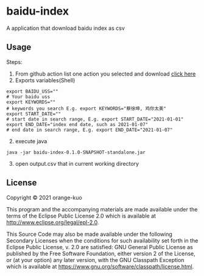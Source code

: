 # baidu-index

A application that download baidu index as csv

## Usage

Steps:  
1. From github action list one action you selected and download [click here](https://github.com/orange-guo/baidu-index/actions)
1. Exports variables(Shell)

```shell
export BAIDU_USS=""
# Your baidu uss 
export KEYWORDS=""
# keywords you search E.g. export KEYWORDS="蔡徐坤, 鸡你太美"
export START_DATE=""
# start date in search range, E.g. export START_DATE="2021-01-01"
export END_DATE="index end date, such as 2021-01-07"
# end date in search range, E.g. export END_DATE="2021-01-07"
```

2. execute java
```shell
java -jar baidu-index-0.1.0-SNAPSHOT-standalone.jar
```
3. open output.csv that in current working directory

## License

Copyright © 2021 orange-kuo

This program and the accompanying materials are made available under the terms of the Eclipse Public License 2.0 which
is available at
http://www.eclipse.org/legal/epl-2.0.

This Source Code may also be made available under the following Secondary Licenses when the conditions for such
availability set forth in the Eclipse Public License, v. 2.0 are satisfied: GNU General Public License as published by
the Free Software Foundation, either version 2 of the License, or (at your option) any later version, with the GNU
Classpath Exception which is available at https://www.gnu.org/software/classpath/license.html.

